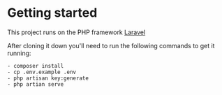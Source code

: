 # Getting started

This project runs on the PHP framework [Laravel](https://laravel.com/docs/5.5#installation)

After cloning it down you'll need to run the following commands to get it running:

```
- composer install
- cp .env.example .env
- php artisan key:generate
- php artian serve
```